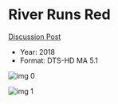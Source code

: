 # River Runs Red

[Discussion Post](https://www.avsforum.com/threads/bass-eq-for-filtered-movies.2995212/post-57273472)

* Year: 2018
* Format: DTS-HD MA 5.1

![img 0](https://i.imgur.com/5rrwJEQ.jpg)

![img 1](https://i.imgur.com/1RBXAwg.jpg)

